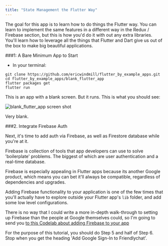 ```yaml
---
title: "State Management the Flutter Way"
---
```


The goal for this app is to learn how to do things the Flutter way. You can
learn to implement the same features in a different way in the Redux / Firebase
section, but this is how you'd do it with out any extra libraries. You'll learn
how to leverage all the things that Flutter and Dart give us out of the box to make big beautiful
applications.

###1: A Bare Minimum App to Start

* In your terminal:

```text
git clone https://github.com/ericwindmill/flutter_by_example_apps.git
cd flutter_by_example_apps/blank_flutter_app
flutter packages get
flutter run
```

This is an app with a blank screen. But it runs. This is what you should see:

![blank_flutter_app screen shot](https://res.cloudinary.com/ericwindmill/image/upload/c_scale,w_300/v1523979312/flutter_by_example/blank.png)

Very blank.

###2. Integrate Firebase Auth

Next, it's time to add auth via Firebase, as well as Firestore database while
you're at it.

Firebase is collection of tools that app developers can use to solve
'boilerplate' problems. The biggest of which are user authentication and a real-time database.

Firebase is especially appealing in Flutter apps because its another Google product, which means you can bet it'll
always be compatible, regardless of dependencies and upgrades.

Adding Firebase functionality to your application is one of the few times that you'll actually have to explore outside your Flutter app's `lib` folder, and add some low level configurations.

There is no way that I could write a more in-depth walk-through to setting up
Firebase than the people at Google themselves could, so I'm going to send you [to this Codelab about adding Firebase to your app](https://codelabs.developers.google.com/codelabs/flutter-firebase/#5)

For the purpose of this tutorial, you should do Step 5 and half of Step 6. Stop when you get the heading 'Add Google Sign-In to Friendlychat'.
